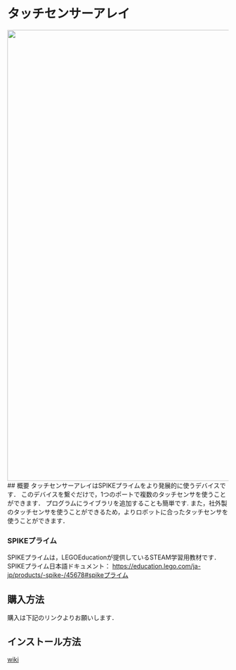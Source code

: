 # タッチセンサーアレイ
<img src="https://user-images.githubusercontent.com/39935914/138678068-8d591f12-905f-4e7f-9b31-f2c0113a9087.jpg" width="1024">
## 概要
タッチセンサーアレイはSPIKEプライムをより発展的に使うデバイスです．
このデバイスを繋ぐだけで，1つのポートで複数のタッチセンサを使うことができます．
プログラムにライブラリを追加することも簡単です.
また，社外製のタッチセンサを使うことができるため，よりロボットに合ったタッチセンサを使うことができます．

### SPIKEプライム
SPIKEプライムは，LEGOEducationが提供しているSTEAM学習用教材です．
SPIKEプライム日本語ドキュメント：
https://education.lego.com/ja-jp/products/-spike-/45678#spikeプライム

## 購入方法
購入は下記のリンクよりお願いします．

## インストール方法
[wiki](/how_to_use.md)

